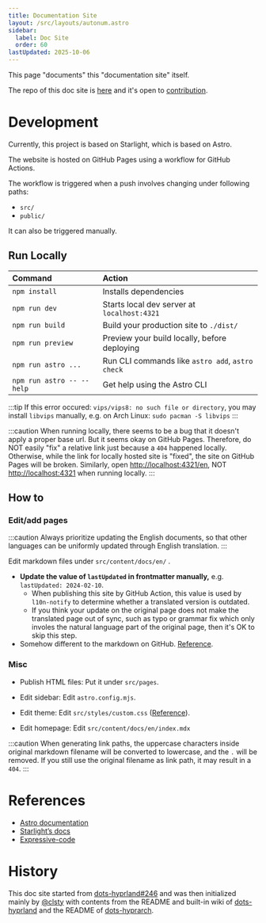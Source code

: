 ```yaml
---
title: Documentation Site
layout: /src/layouts/autonum.astro
sidebar:
  label: Doc Site
  order: 60
lastUpdated: 2025-10-06
---
```


This page "documents" this "documentation site" itself.

The repo of this doc site is [here](https://github.com/end-4/dots-hyprland-wiki) and it's open to [contribution](../doc-site-contrib).

# Development

Currently, this project is based on Starlight, which is based on Astro.

The website is hosted on GitHub Pages using a workflow for GitHub Actions.

The workflow is triggered when a push involves changing under following paths:
- `src/`
- `public/`

It can also be triggered manually.

## Run Locally

| Command                   | Action                                           |
| :------------------------ | :----------------------------------------------- |
| `npm install`             | Installs dependencies                            |
| `npm run dev`             | Starts local dev server at `localhost:4321`      |
| `npm run build`           | Build your production site to `./dist/`          |
| `npm run preview`         | Preview your build locally, before deploying     |
| `npm run astro ...`       | Run CLI commands like `astro add`, `astro check` |
| `npm run astro -- --help` | Get help using the Astro CLI                     |

:::tip
If this error occured: `vips/vips8: no such file or directory`, you may install `libvips` manually, e.g. on Arch Linux: `sudo pacman -S libvips`
:::

:::caution
When running locally, there seems to be a bug that it doesn't apply a proper base url. But it seems okay on GitHub Pages.
Therefore, do NOT easily "fix" a relative link just because a `404` happened locally. Otherwise, while the link for locally hosted site is "fixed", the site on GitHub Pages will be broken.
Similarly, open <http://localhost:4321/en>, NOT <http://localhost:4321> when running locally.
:::

## How to

### Edit/add pages
:::caution
Always prioritize updating the English documents,
so that other languages can be uniformly updated through English translation.
:::

Edit markdown files under `src/content/docs/en/` .
- **Update the value of `lastUpdated` in frontmatter manually,** e.g. `lastUpdated: 2024-02-10`.
  - When publishing this site by GitHub Action, this value is used by `l10n-notify` to determine whether a translated version is outdated.
  - If you think your update on the original page does not make the translated page out of sync, such as typo or grammar fix which only involes the natural language part of the original page, then it's OK to skip this step.
- Somehow different to the markdown on GitHub. [Reference](https://starlight.astro.build/guides/authoring-content).

### Misc
- Publish HTML files: Put it under `src/pages`.

- Edit sidebar: Edit `astro.config.mjs`.

- Edit theme: Edit `src/styles/custom.css` ([Reference](https://starlight.astro.build/guides/css-and-tailwind/)).

- Edit homepage: Edit `src/content/docs/en/index.mdx`

:::caution
When generating link paths, the uppercase characters inside original markdown filename will be converted to lowercase, and the `.` will be removed. If you still use the original filename as link path, it may result in a `404`.
:::

# References

- [Astro documentation](https://docs.astro.build)
- [Starlight’s docs](https://starlight.astro.build/)
- [Expressive-code](https://expressive-code.com/)

# History
This doc site started from [dots-hyprland#246](https://github.com/end-4/dots-hyprland/issues/246) and was then initialized mainly by [@clsty](https://github.com/clsty) with contents from the README and built-in wiki of [dots-hyprland](https://github.com/end-4/dots-hyprland) and the README of [dots-hyprarch](https://github.com/clsty/dots-hyprarch).
